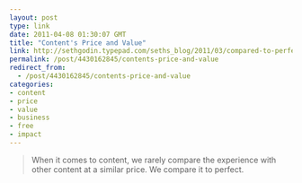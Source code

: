 ```yaml
---
layout: post
type: link
date: 2011-04-08 01:30:07 GMT
title: "Content's Price and Value"
link: http://sethgodin.typepad.com/seths_blog/2011/03/compared-to-perfect-the-irrelevance-of-price-for-content.html
permalink: /post/4430162845/contents-price-and-value
redirect_from: 
  - /post/4430162845/contents-price-and-value
categories:
- content
- price
- value
- business
- free
- impact
---
```

<blockquote>When it comes to content, we rarely compare the experience with other content at a similar price. We compare it to perfect.</blockquote>
